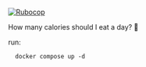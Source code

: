 [![Rubocop](https://github.com/yournumberone/daily_calorie_counter/actions/workflows/linter.yml/badge.svg)](https://github.com/yournumberone/daily_calorie_counter/actions/workflows/linter.yml)


How many calories should I eat a day? 🥑

run:
```
  docker compose up -d
```